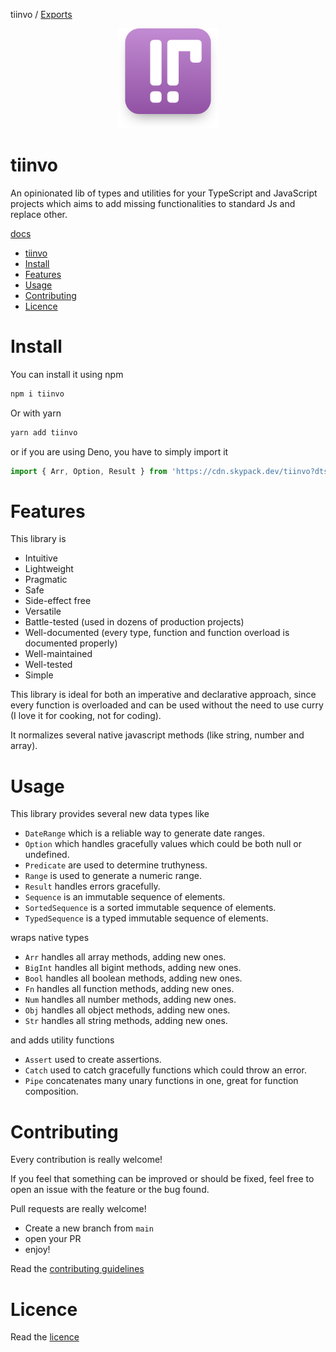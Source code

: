 tiinvo / [Exports](modules.md)

<div align="center">
  <img src="https://raw.githubusercontent.com/OctoD/tiinvo/master/banner-readme.png" height="160"/>
</div>

tiinvo
=======

An opinionated lib of types and utilities for your TypeScript and JavaScript projects which aims to add missing functionalities to standard Js and replace other.

[docs](./docs/README.md)

- [tiinvo](#tiinvo)
- [Install](#install)
- [Features](#features)
- [Usage](#usage)
- [Contributing](#contributing)
- [Licence](#licence)

# Install

You can install it using npm

```bash
npm i tiinvo
```

Or with yarn

```bash
yarn add tiinvo
```

or if you are using Deno, you have to simply import it

```ts
import { Arr, Option, Result } from 'https://cdn.skypack.dev/tiinvo?dts';
```

# Features

This library is 

- Intuitive
- Lightweight
- Pragmatic
- Safe
- Side-effect free
- Versatile
- Battle-tested (used in dozens of production projects)
- Well-documented (every type, function and function overload is documented properly)
- Well-maintained
- Well-tested
- Simple

This library is ideal for both an imperative and declarative approach, since every function
is overloaded and can be used without the need to use curry (I love it for cooking, not for coding).

It normalizes several native javascript methods (like string, number and array).

# Usage

This library provides several new data types like 

- `DateRange` which is a reliable way to generate date ranges.
- `Option` which handles gracefully values which could be both null or undefined.
- `Predicate` are used to determine truthyness.
- `Range` is used to generate a numeric range.
- `Result` handles errors gracefully.
- `Sequence` is an immutable sequence of elements.
- `SortedSequence` is a sorted immutable sequence of elements.
- `TypedSequence` is a typed immutable sequence of elements.
  
wraps native types

- `Arr` handles all array methods, adding new ones.
- `BigInt` handles all bigint methods, adding new ones.
- `Bool` handles all boolean methods, adding new ones.
- `Fn` handles all function methods, adding new ones.
- `Num` handles all number methods, adding new ones.
- `Obj` handles all object methods, adding new ones.
- `Str` handles all string methods, adding new ones.

and adds utility functions

- `Assert` used to create assertions.
- `Catch` used to catch gracefully functions which could throw an error.
- `Pipe` concatenates many unary functions in one, great for function composition.

# Contributing

Every contribution is really welcome!

If you feel that something can be improved or should be fixed, feel free to open an issue with the feature or the bug found.

Pull requests are really welcome!

- Create a new branch from `main` 
- open your PR
- enjoy!

Read the [contributing guidelines](./CONTRIBUTING.md)

# Licence

Read the [licence](./LICENCE)
